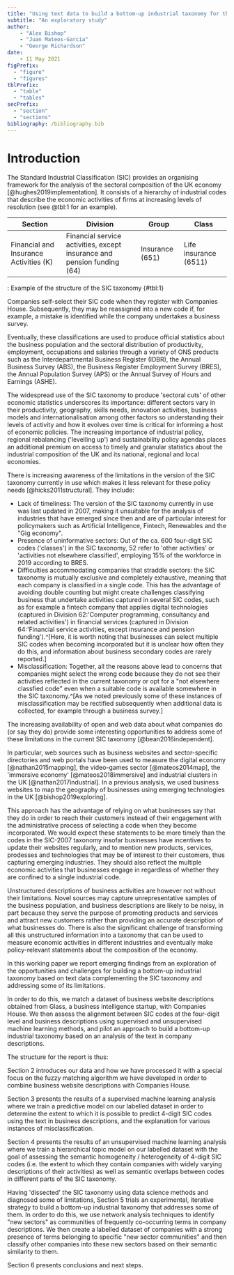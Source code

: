 ```yaml
---
title: "Using text data to build a bottom-up industrial taxonomy for the UK"
subtitle: "An exploratory study"
author:
    - "Alex Bishop"
    - "Juan Mateos-Garcia"
    - "George Richardson"
date:
    - 11 May 2021
figPrefix:
  - "figure"
  - "figures"
tblPrefix:
  - "table"
  - "tables"
secPrefix:
  - "section"
  - "sections"
bibliography: /bibliography.bib
---
```

# Introduction

The Standard Industrial Classification (SIC) provides an organising framework for the analysis of the sectoral composition of the UK economy [@hughes2019implementation]. It consists of a hierarchy of industrial codes that describe the economic activities of firms at increasing levels of resolution (see @tbl:1 for an example).

|Section     | Division      | Group        | Class        |
|------------|---------------|--------------|------------ |
|Financial and Insurance Activities (K) | Financial service activities, except insurance and pension funding (64) | Insurance (651) | Life insurance (6511)|
: Example of the structure of the SIC taxonomy {#tbl:1}

Companies self-select their SIC code when they register with Companies House. Subsequently, they may be reassigned into a new code if, for example, a mistake is identified while the company undertakes a business survey.

Eventually, these classifications are used to produce official statistics about the business population and the sectoral distribution of productivity, employment, occupations and salaries through a variety of ONS products such as the Interdepartmental Business Register (IDBR), the Annual Business Survey (ABS), the Business Register Employment Survey (BRES), the Annual Population Survey (APS) or the Annual Survey of Hours and Earnings (ASHE). 

The widespread use of the SIC taxonomy to produce 'sectoral cuts' of other economic statistics underscores its importance: different sectors vary in their productivity, geography, skills needs, innovation activities, business models and internationalisation among other factors so understanding their levels of activity and how it evolves over time is critical for informing a host of economic policies. The increasing importance of industrial policy, regional rebalancing ('levelling up') and sustainability policy agendas places an additional premium on access to timely and granular statistics about the industrial composition of the UK and its national, regional and local economies.

There is increasing awareness of the limitations in the version of the SIC taxonomy currently in use which makes it less relevant for these policy needs [@hicks2011structural]. They include:

* Lack of timeliness: The version of the SIC taxonomy currently in use was last updated in 2007, making it unsuitable for the analysis of industries that have emerged since then and are of particular interest for policymakers such as Artificial Intelligence, Fintech, Renewables and the "Gig economy".
* Presence of uninformative sectors: Out of the ca. 600 four-digit SIC codes ('classes') in the SIC taxonomy, 52 refer to 'other activities' or 'activities not elsewhere classified', employing 15% of the workforce in 2019 according to BRES. 
* Difficulties accommodating companies that straddle sectors: the SIC taxonomy is mutually exclusive and completely exhaustive, meaning that each company is classified in a single code. This has the advantage of avoiding double counting but might create challenges classifying business that undertake activities captured in several SIC codes, such as for example a fintech company that applies digital technologies (captured in Division 62:'Computer programming, consultancy and related activities') in financial services (captured in Division 64:'Financial service activities, except insurance and pension funding').^[Here, it is worth noting that businesses can select multiple SIC codes when becoming incorporated but it is unclear how often they do this, and information about business secondary codes are rarely reported.]
* Misclassification: Together, all the reasons above lead to concerns that companies might select the wrong code because they do not see their activities reflected in the current taxonomy or opt for a "not elsewhere classfied code" even when a suitable code is available somewhere in the SIC taxonomy.^[As we noted previously some of these instances of misclassification may be rectified subsequently when additional data is collected, for example through a business survey.]

The increasing availability of open and web data about what companies do (or say they do) provide some interesting opportunities to address some of these limitations in the current SIC taxonomy [@bean2016independent]. 

In particular, web sources such as business websites and sector-specific directories and web portals have been used to measure the digital economy [@nathan2015mapping], the video-games sector [@mateos2014map], the 'immersive economy' [@mateos2018immersive] and industrial clusters in the UK [@nathan2017industrial]. In a previous analysis, we used business websites to map the geography of businesses using emerging technologies in the UK [@bishop2019exploring]. 

This approach has the advantage of relying on what businesses say that they do in order to reach their customers instead of their engagement with the administrative process of selecting a code when they become incorporated. We would expect these statements to be more timely than the codes in the SIC-2007 taxonomy insofar businesses have incentives to update their websites regularly, and to mention new products, services, prodesses and technologies that may be of interest to their customers, thus capturing emerging industries. They should also reflect the multiple economic activities that businesses engage in regardless of whether they are confined to a single industrial code.

Unstructured descriptions of business activities are however not without their limitations. Novel sources may capture unrepresentative samples of the business population, and business descriptions are likely to be noisy, in part because they serve the purpose of promoting products and services and attract new customers rather than providing an accurate description of what businesses do. There is also the significant challenge of transforming all this unstructured information into a taxonomy that can be used to measure economic activities in different industries and eventually make policy-relevant statements about the composition of the economy.

In this working paper we report emerging findings from an exploration of the opportunities and challenges for building a bottom-up industrial taxonomy based on text data complementing the SIC taxonomy and addressing some of its limitations. 

In order to do this, we match a dataset of business website descriptions obtained from Glass, a business intelligence startup, with Companies House. We then assess the alignment between SIC codes at the four-digit level and business descriptions using supervised and unsupervised machine learning methods, and pilot an approach to build a bottom-up industrial taxonomy based on an analysis of the text in company descriptions. 

The structure for the report is thus:

Section 2 introduces our data and how we have processed it with a special focus on the fuzzy matching algorithm we have developed in order to combine business website descriptions with Companies House.

Section 3 presents the results of a supervised machine learning analysis where we train a predictive model on our labelled dataset in order to determine the extent to which it is possible to predict 4-digit SIC codes using the text in business descriptions, and the explanation for various instances of misclassification.

Section 4 presents the results of an unsupervised machine learning analysis where we train a hierarchical topic model on our labelled dataset with the goal of assessing the semantic homogeneity / heterogeneity of 4-digit SIC codes (i.e. the extent to which they contain companies with widely varying descriptions of their activities) as well as semantic overlaps between codes in different parts of the SIC taxonomy.

Having 'dissected' the SIC taxonomy using data science methods and diagnosed some of limitations, Section 5 trials an experimental, iterative strategy to build a bottom-up industrial taxonomy that addresses some of them. In order to do this, we use network analysis techniques to identify "new sectors" as communities of frequently co-occurring terms in company descriptions. We then create a labelled dataset of companies with a strong presence of terms belonging to specific "new sector communities" and then classify other companies into these new sectors based on their semantic similarity to them. 

Section 6 presents conclusions and next steps.